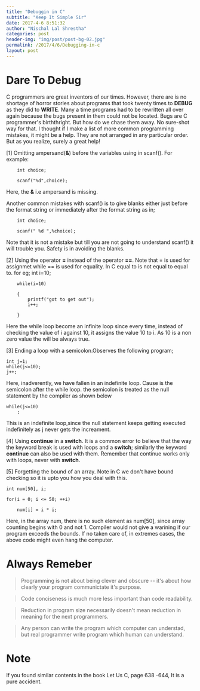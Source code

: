 ```yaml
---
title: "Debuggin in C"
subtitle: "Keep It Simple Sir"
date: 2017-4-6 8:51:32
author: "Nischal Lal Shrestha"
categories: post
header-img: "img/post/post-bg-02.jpg"
permalink: /2017/4/6/Debugging-in-c
layout: post
---
```

# Dare To Debug

C programmers are great inventors of our times. However, there are is no shortage of horror stories about programs that took twenty times to **DEBUG** as they did to **WRITE**. Many a time programs had to be rewritten all over again because the bugs present in them could not be located. Bugs are C programmer's birththright. But how do we chase them away. No sure-shot way for that. I thought if I make a list of more common programming mistakes, it might be a help. They are not arranged in any particular order. But as you realize, surely a great help!
	
[1] Omitting ampersand(**&**) before the variables using in scanf().
For example:
		
		int choice;
		
		scanf("%d",choice);
		
Here, the **&** i.e ampersand is missing.
		
Another common mistakes with scanf() is to give blanks either just before the format string or immediately after the format string as in;
		
		int choice;
		
		scanf(" %d ",%choice);
		
Note that it is not a mistake but till you are not going to understand scanf() it will trouble you. Safety is in avoiding the blanks.

[2] Using the operator **=** instead of the operator **==**.
Note that = is used for assignmet while == is used for equality. In C equal to is not equal to equal to.
for eg;
		int i=10;
		
		while(i=10)
		
		{
			printf("got to get out");
			i++;

		}
		
Here the while loop become an infinite loop since every time, instead of checking the value of i against 10, it assigns
the value 10 to i. As 10 is a non zero value the will be always true.

[3] Ending a loop with a semicolon.Observes the following program;

	int j=1;
	while(j<=10);
	j++;

Here, inadverently, we have fallen in an indefinite  loop. Cause is the semicolon after the while loop.
the semicolon is treated as the null statement by the compiler as shown below

	while(j<=10)
		;
		
This is an indefinite loop,since the null statement keeps getting executed indefinitely as j never gets the increament.

[4] Using **continue** in a **switch**. It is a common error to believe that the way the keyword break is used with loops and a **switch**; similarly
the keyword **continue** can also be used with them. Remember that continue works only with loops, never with **switch**.

[5] Forgetting the bound of an array.
Note in C we don't have bound checking so it is upto you how you deal with this.
	
	int num[50], i;
	
	for(i = 0; i <= 50; ++i)
		
		num[i] = i * i;
		
Here, in the array num, there is no such element as num[50], since array counting begins with 0 and not 1. 
Compiler would not give a warining if our program exceeds the bounds. If no taken care of, in extremes cases, the above code might even hang the computer.



# Always Remeber


<blockquote> 

Programming is not about being clever and obscure -- it's about how clearly your program communictate it's purpose.</blockquote>

<blockquote> Code conciseness is much more less important than code readability. </blockquote>


<blockquote> Reduction in program size necessarily doesn't mean reduction in meaning for the next programmers. </blockquote>

<blockquote> Any person can write the program which computer can understad, but real programmer write program which human can understand.

</blockquote>

# Note

If you found similar contents in the book Let Us C, page 638 -644, It is a pure accident.